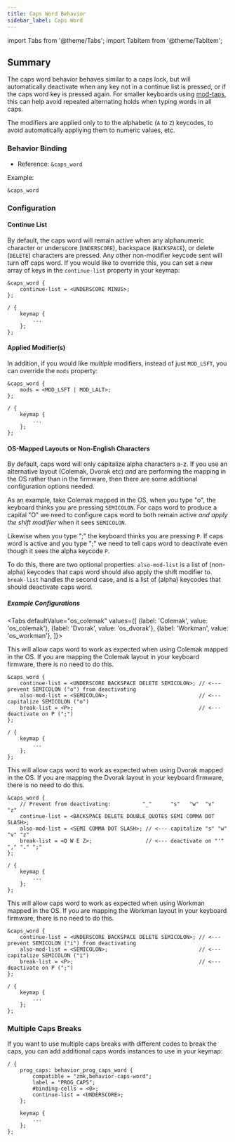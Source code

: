 ```yaml
---
title: Caps Word Behavior
sidebar_label: Caps Word
---
```


import Tabs from '@theme/Tabs';
import TabItem from '@theme/TabItem';

## Summary

The caps word behavior behaves similar to a caps lock, but will automatically deactivate when any key not in a continue list is pressed, or if the caps word key is pressed again. For smaller keyboards using [mod-taps](/docs/behaviors/mod-tap), this can help avoid repeated alternating holds when typing words in all caps.

The modifiers are applied only to to the alphabetic (`A` to `Z`) keycodes, to avoid automatically appliying them to numeric values, etc.

### Behavior Binding

- Reference: `&caps_word`

Example:

```
&caps_word
```

### Configuration

#### Continue List

By default, the caps word will remain active when any alphanumeric character or underscore (`UNDERSCORE`), backspace (`BACKSPACE`), or delete (`DELETE`) characters are pressed. Any other non-modifier keycode sent will turn off caps word. If you would like to override this, you can set a new array of keys in the `continue-list` property in your keymap:

```
&caps_word {
    continue-list = <UNDERSCORE MINUS>;
};

/ {
    keymap {
        ...
    };
};
```

#### Applied Modifier(s)

In addition, if you would like _multiple_ modifiers, instead of just `MOD_LSFT`, you can override the `mods` property:

```
&caps_word {
    mods = <MOD_LSFT | MOD_LALT>;
};

/ {
    keymap {
        ...
    };
};
```

#### OS-Mapped Layouts or Non-English Characters

By default, caps word will only capitalize alpha characters a-z. If you use an alternative layout (Colemak, Dvorak etc) _and_ are performing the mapping in the OS rather than in the firmware, then there are some additional configuration options needed.

As an example, take Colemak mapped in the OS, when you type "o", the keyboard thinks you are pressing `SEMICOLON`. For caps word to produce a capital "O" we need to configure caps word to both remain active _and apply the shift modifier_ when it sees `SEMICOLON`.

Likewise when you type ";" the keyboard thinks you are pressing `P`. If caps word is active and you type ";" we need to tell caps word to deactivate even though it sees the alpha keycode `P`.

To do this, there are two optional properties: `also-mod-list` is a list of (non-alpha) keycodes that caps word should also apply the shift modifier to. `break-list` handles the second case, and is a list of (alpha) keycodes that should deactivate caps word.

##### Example Configurations

<Tabs
defaultValue="os_colemak"
values={[
{label: 'Colemak', value: 'os_colemak'},
{label: 'Dvorak', value: 'os_dvorak'},
{label: 'Workman', value: 'os_workman'},
]}>

<TabItem value="os_colemak">

This will allow caps word to work as expected when using Colemak mapped in the OS. If you are mapping the Colemak layout in your keyboard firmware, there is no need to do this.

```dtsi title="For OS-mapped Colemak"
&caps_word {
    continue-list = <UNDERSCORE BACKSPACE DELETE SEMICOLON>; // <--- prevent SEMICOLON ("o") from deactivating
    also-mod-list = <SEMICOLON>;                             // <--- capitalize SEMICOLON ("o")
    break-list = <P>;                                        // <--- deactivate on P (";")
};

/ {
    keymap {
        ...
    };
};
```

</TabItem>

<TabItem value="os_dvorak">

This will allow caps word to work as expected when using Dvorak mapped in the OS. If you are mapping the Dvorak layout in your keyboard firmware, there is no need to do this.

```dtsi title="For OS-mapped Dvorak"
&caps_word {
    // Prevent from deactivating:          "_"      "s"   "w"  "v"  "z"
    continue-list = <BACKSPACE DELETE DOUBLE_QUOTES SEMI COMMA DOT SLASH>;
    also-mod-list = <SEMI COMMA DOT SLASH>; // <--- capitalize "s" "w" "v" "z"
    break-list = <Q W E Z>;                 // <--- deactivate on "'" "," "." ";"
};

/ {
    keymap {
        ...
    };
};
```

</TabItem>

<TabItem value="os_workman">

This will allow caps word to work as expected when using Workman mapped in the OS. If you are mapping the Workman layout in your keyboard firmware, there is no need to do this.

```dtsi title="For OS-mapped Workman"
&caps_word {
    continue-list = <UNDERSCORE BACKSPACE DELETE SEMICOLON>; // <--- prevent SEMICOLON ("i") from deactivating
    also-mod-list = <SEMICOLON>;                             // <--- capitalize SEMICOLON ("i")
    break-list = <P>;                                        // <--- deactivate on P (";")
};

/ {
    keymap {
        ...
    };
};
```

</TabItem>

</Tabs>

### Multiple Caps Breaks

If you want to use multiple caps breaks with different codes to break the caps, you can add additional caps words instances to use in your keymap:

```
/ {
    prog_caps: behavior_prog_caps_word {
        compatible = "zmk,behavior-caps-word";
        label = "PROG_CAPS";
        #binding-cells = <0>;
        continue-list = <UNDERSCORE>;
    };

    keymap {
        ...
    };
};
```

